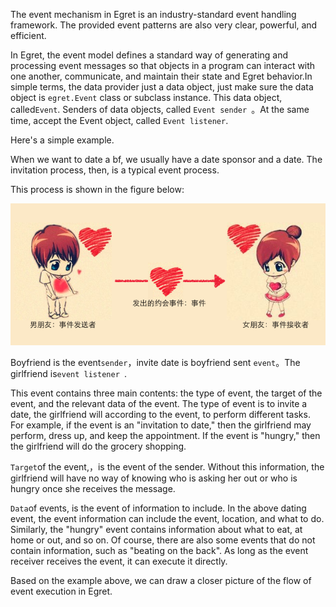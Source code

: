 The event mechanism in Egret is an industry-standard event handling framework. The provided event patterns are also very clear, powerful, and efficient.

In Egret, the event model defines a standard way of generating and processing event messages so that objects in a program can interact with one another, communicate, and maintain their state and Egret behavior.In simple terms, the data provider just a data object, just make sure the data object is  `egret.Event` class or subclass instance. This data object, called`Event`. Senders of data objects, called `Event sender `。At the same time, accept the Event object, called `Event listener`.

Here's a simple example.

When we want to date a bf, we usually have a date sponsor and a date. The invitation process, then, is a typical event process.

This process is shown in the figure below:

![](566143cb47133.png)

Boyfriend is the event`sender`，invite date is boyfriend sent `event`。The girlfriend is`event listener `.

This event contains three main contents: the type of event, the target of the event, and the relevant data of the event. The type of event is to invite a date, the girlfriend will according to the event, to perform different tasks. For example, if the event is an "invitation to date," then the girlfriend may perform, dress up, and keep the appointment. If the event is "hungry," then the girlfriend will do the grocery shopping.

`Target`of the event,，is the event of the sender. Without this information, the girlfriend will have no way of knowing who is asking her out or who is hungry once she receives the message.

`Data`of events, is the event of information to include. In the above dating event, the event information can include the event, location, and what to do. Similarly, the "hungry" event contains information about what to eat, at home or out, and so on. Of course, there are also some events that do not contain information, such as "beating on the back". As long as the event receiver receives the event, it can execute it directly.

Based on the example above, we can draw a closer picture of the flow of event execution in Egret.
